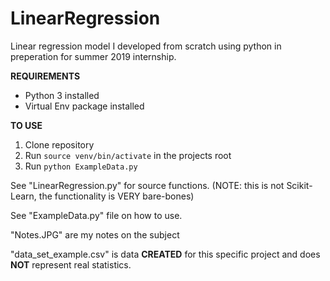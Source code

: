 
# LinearRegression

Linear regression model I developed from scratch using python in preperation for summer 2019 internship. 

**REQUIREMENTS**

 - Python 3 installed
 - Virtual Env package installed

**TO USE**
 1. Clone repository
 2. Run `source venv/bin/activate` in the projects root 
 3. Run `python ExampleData.py`

See "LinearRegression.py" for source functions. (NOTE: this is not Scikit-Learn, the functionality is VERY bare-bones)

See "ExampleData.py" file on how to use.

"Notes.JPG" are my notes on the subject

"data_set_example.csv" is data **CREATED** for this specific project and does **NOT** represent real statistics.
